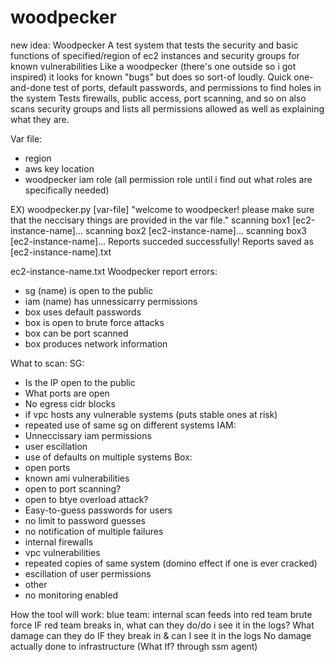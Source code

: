 # woodpecker
new idea: Woodpecker
A test system that tests the security and basic functions of specified/region of ec2 instances and security groups for known vulnerabilities
Like a woodpecker (there's one outside so i got inspired) it looks for known "bugs" but does so sort-of loudly.
Quick one-and-done test of ports, default passwords, and permissions to find holes in the system
Tests firewalls, public access, port scanning, and so on
also scans security groups and lists all permissions allowed as well as explaining what they are.

Var file:
 * region
 * aws key location
 * woodpecker iam role (all permission role until i find out what roles are specifically needed)

EX) woodpecker.py [var-file]
"welcome to woodpecker! please make sure that the neccisary things are provided in the var file."
scanning box1 [ec2-instance-name]...
scanning box2 [ec2-instance-name]...
scanning box3 [ec2-instance-name]...
Reports succeded successfully! Reports saved as [ec2-instance-name].txt

ec2-instance-name.txt
Woodpecker report errors:
- sg (name) is open to the public
- iam (name) has unnessicarry permissions
- box uses default passwords
- box is open to brute force attacks
- box can be port scanned
- box produces network information
 
What to scan:
SG:
* Is the IP open to the public
* What ports are open
* No egress cidr blocks
* if vpc hosts any vulnerable systems (puts stable ones at risk)
* repeated use of same sg on different systems
IAM:
* Unneccissary iam permissions
* user escillation
* use of defaults on multiple systems
Box:
* open ports
* known ami vulnerabilities
* open to port scanning?
* open to btye overload attack?
* Easy-to-guess passwords for users
* no limit to password guesses
* no notification of multiple failures
* internal firewalls
* vpc vulnerabilities
* repeated copies of same system (domino effect if one is ever cracked)
* escillation of user permissions
* other
* no monitoring enabled

How the tool will work:
blue team: internal scan
feeds into red team brute force
IF red team breaks in, what can they do/do i see it in the logs?
What damage can they do IF they break in & can I see it in the logs
No damage actually done to infrastructure (What If? through ssm agent)
